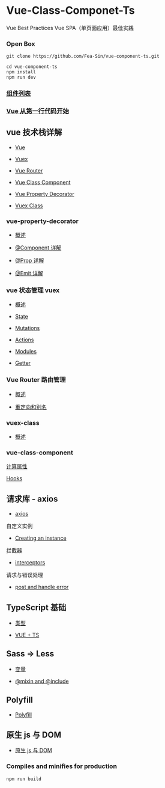 # Vue-Class-Componet-Ts

Vue Best Practices
Vue SPA（单页面应用）最佳实践

### Open Box

```
git clone https://github.com/Fea-Sin/vue-component-ts.git

cd vue-component-ts
npm install
npm run dev
```

### [组件列表](./docs/component.md)

### [Vue 从第一行代码开始](./docs/vue/start.md)

## vue 技术栈详解

- [Vue](https://cn.vuejs.org/v2/guide/)

- [Vuex](https://vuex.vuejs.org/zh/)

- [Vue Router](https://router.vuejs.org/zh/installation.html)

- [Vue Class Component](https://class-component.vuejs.org/guide/class-component.html#data)

- [Vue Property Decorator](https://github.com/kaorun343/vue-property-decorator)

- [Vuex Class](https://github.com/ktsn/vuex-class)

### vue-property-decorator

- [概述](./docs/vue-property/overview.md)

- [@Component 详解](./docs/vue-property/@Component.md)

- [@Prop 详解](./docs/vue-property/@Prop.md)

- [@Emit 详解](./docs/vue-property/@Emit.md)

### vue 状态管理 vuex

- [概述](./docs/vuex/overview.md)

- [State](./docs/vuex/state.md)

- [Mutations](./docs/vuex/mutations.md)

- [Actions](./docs/vuex/actions.md)

- [Modules](./docs/vuex/modules.md)

- [Getter](./docs/vuex/getters.md)

### Vue Router 路由管理

- [概述](./docs/vue-router/overview.md)

<!-- - [动态路由匹配]() -->

<!-- - [嵌套路由]() -->

- [重定向和别名](./docs/vue-router/redirect.md)

<!-- - [导航守卫]() -->

### vuex-class

- [概述](./docs/vuex-class/overview.md)

### vue-class-component

[计算属性](./docs/vue-class/computed-properties.md)

[Hooks](./docs/vue-class/hooks.md)

## 请求库 - axios

- [axios](https://github.com/axios/axios)

自定义实例

- [Creating an instance](./docs/axios/instance.md)

拦截器

- [interceptors](./docs/axios/interceptors.md)

请求与错误处理

- [post and handle error](./docs/axios/post-handle.md)

## TypeScript 基础

- [类型](./docs/ts/type.md)

- [VUE + TS](./docs/ts/vue-ts.md)

## Sass => Less

- [变量](./docs/sass/variable.md)

- [@mixin and @include](./docs/sass/mixin.md)

## Polyfill

- [Polyfill](./docs/polyfill/polyfill.md)

## 原生 js 与 DOM

- [原生 js 与 DOM](./docs/js-dom/start.md)

### Compiles and minifies for production

```
npm run build
```
